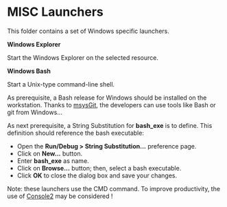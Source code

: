 MISC Launchers
==============

This folder contains a set of Windows specific launchers.

**Windows Explorer**

Start the Windows Explorer on the selected resource.

**Windows Bash**

Start a Unix-type command-line shell.

As prerequisite, a Bash release for Windows should be installed on the workstation.
Thanks to [msysGit](http://msysgit.github.io/), the developers can use tools like Bash or git from Windows...

As next prerequisite, a String Substitution for **bash_exe** is to define. 
This definition should reference the bash executable:
- Open the **Run/Debug > String Substitution...** preference page.
- Click on **New...** button.
- Enter **bash_exe** as name.
- Click on **Browse...** button; then, select a bash executable.
- Click **OK** to close the dialog box and save your changes.

Note: these launchers use the CMD command. To improve productivity, the use of [Console2](http://sourceforge.net/projects/console/files/) may be considered !